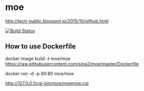 # moe

http://tech-public.blogspot.jp/2015/10/github.html

[![Build Status](https://travis-ci.com/sina2/moe.svg?branch=master)](https://travis-ci.com/sina2/moe)


## How to use Dockerfile 
docker image  build  -t moe/moe https://raw.githubusercontent.com/sina2/moe/master/Dockerfile

docker run -d -p 80:80 moe/moe

http://127.0.0.1/cgi-bin/moe/moemoe.cgi
